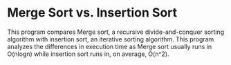 # Merge Sort vs. Insertion Sort
This program compares Merge sort, a recursive divide-and-conquer sorting algorithm with insertion sort, an iterative sorting 
algorithm. This program analyzes the differences in execution time as Merge sort usually runs in O(nlogn) while insertion
sort runs in, on average, O(n^2). 
